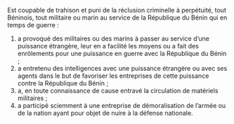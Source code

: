 Est coupable de trahison et puni de la réclusion criminelle à perpétuité, tout Béninois, tout militaire ou marin au service de la République du Bénin qui en temps de guerre :
1. a provoqué des militaires ou des marins à passer au service d’une puissance étrangère, leur en a facilité les moyens ou a fait des enrôlements pour une puissance en guerre avec la République du Bénin ;
2. a entretenu des intelligences avec une puissance étrangère ou avec ses agents dans le but de favoriser les entreprises de cette puissance contre la République du Bénin ;
3. a, en toute connaissance de cause entravé la circulation de matériels militaires ;
4. a participé sciemment à une entreprise de démoralisation de l’armée ou de la nation ayant pour objet de nuire à la défense nationale.